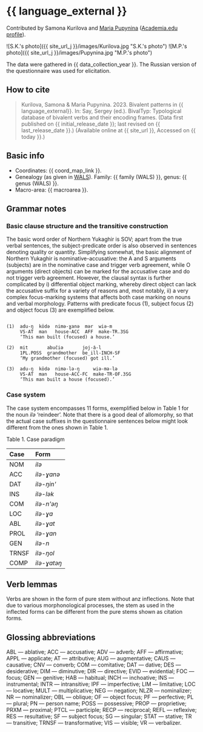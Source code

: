 # {{ language_external }}
Contributed by Samona Kurilova and [Maria Pupynina](https://iling.spb.ru/persons/pupynina-mariya-yurevna) ([Academia.edu profile](https://iling-spb.academia.edu/MariaPupynina)).

![S.K.'s photo]({{ site_url_j }}/images/Kurilova.jpg "S.K.'s photo") ![M.P.'s photo]({{ site_url_j }}/images/Pupynina.jpg "M.P.'s photo")

The data were gathered in {{ data_collection_year }}. The Russian version of the questionnaire was used for elicitation.

## How to cite
> Kurilova, Samona & Maria Pupynina. 2023. Bivalent patterns in {{ language_external}}. 
> In: Say, Sergey (ed.). BivalTyp: Typological database of bivalent verbs and their encoding frames. 
> (Data first published on {{ initial_release_date }}; 
> last revised on {{ last_release_date }}.) (Available online at {{ site_url }}, 
> Accessed on {{ today }}.)

## Basic info
- Coordinates: {{ coord_map_link }}.
- Genealogy (as given in [WALS](https://wals.info/)). Family: {{ family (WALS) }}, genus: {{ genus (WALS) }}.
- Macro-area: {{ macroarea }}.

## Grammar notes

### Basic clause structure and the transitive construction

The basic word order of Northern Yukaghir is SOV; apart from the true verbal sentences, the subject-predicate order is also observed in sentences denoting quality or quantity.
Simplifying somewhat, the basic alignment of Northern Yukaghir is nominative-accusative: the A and S arguments (subjects) are in the nominative case and trigger verb agreement, while O arguments (direct objects) can be marked for the accusative case and do not trigger verb agreement. However, the clausal syntax is further complicated by i) differential object marking, whereby direct object can lack the accusative suffix for a variety of reasons and, most notably, ii) a very complex focus-marking systems that affects both case marking on nouns and verbal morphology. Patterns with predicate focus (1), subject focus (2) and object focus (3) are exemplified below.

```

(1)  adu-ŋ  ködǝ  nimǝ-ɣаnǝ  mǝr  wiǝ-m
     VS-AT  man   house-ACC  AFF  make-TR.3SG
     ‘This man built (focused) a house.’

(2)  mit       abučiǝ       joj-а̄-l
     1PL.POSS  grandmother  be_ill-INCH-SF
     ‘My grandmother (focused) got ill.’

(3)  adu-ŋ  ködǝ  nimǝ-lǝ-ŋ     wiǝ-mǝ-lǝ
     VS-AT  man   house-ACC-FC  make-TR-OF.3SG
     ‘This man built a house (focused).’

```

### Case system

The case system encompasses 11 forms, exemplified below in Table 1 for the noun *ilə* ‘reindeer’. Note that there is a good deal of allomorphy, so that the actual case suffixes in the questionnaire sentences below might look different from the ones shown in Table 1.

Table 1. Case paradigm

<div class="before-table"></div>

|Case|Form|
|:----|:----|
|NOM|*ilə*|
|ACC|*ilə-ɣanə*|
|DAT|*ilə-ŋin'*|
|INS|*ilə-lək*|
|COM|*ilə-n'əŋ*|
|LOC|*ilə-ɣa*|
|ABL|*ilə-ɣat*|
|PROL|*ilə-ɣan*|
|GEN|*ilə-n*|
|TRNSF|*ilə-ŋol*|
|COMP|*ilə-ɣatəŋ*|

## Verb lemmas

Verbs are shown in the form of pure stem without anz inflections. Note that due to various morphonological processes, the stem as used in the inflected forms can be different from the pure stems shown as citation forms. 

## Glossing abbreviations

ABL — ablative; ACC — accusative; ADV — adverb; AFF — affirmative; APPL — applicate; AT — attributive; AUG — augmentative; CAUS — causative; CNV — converb; COM — comitative; DAT — dative; DES — desiderative; DIM — diminutive; DIR — directive; EVID — evidential; FOC — focus; GEN — genitive; HAB — habitual; INCH — inchoative; INS — instrumental; INTR — intransitive; IPF — imperfective; LIM — limitative; LOC — locative; MULT — multiplicative; NEG — negation; NLZR — nominalizer; NR — nominalizer; OBL — oblique; OF — object focus; PF — perfective; PL — plural; PN — person name; POSS — possessive; PROP — proprietive; PRXM — proximal; PTCL — participle; RECP — reciprocal; REFL — reflexive; RES — resultative; SF — subject focus; SG — singular; STAT — stative; TR — transitive; TRNSF — transformative; VIS — visible; VR — verbalizer.
